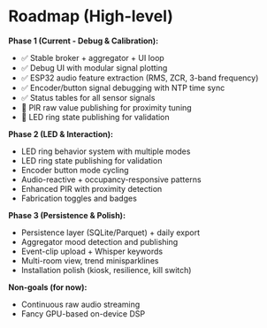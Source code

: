 # Roadmap (High-level)

**Phase 1 (Current - Debug & Calibration):**
- ✅ Stable broker + aggregator + UI loop
- ✅ Debug UI with modular signal plotting
- ✅ ESP32 audio feature extraction (RMS, ZCR, 3-band frequency)
- ✅ Encoder/button signal debugging with NTP time sync
- ✅ Status tables for all sensor signals
- 🔄 PIR raw value publishing for proximity tuning
- 🔄 LED ring state publishing for validation

**Phase 2 (LED & Interaction):**
- LED ring behavior system with multiple modes
- LED ring state publishing for validation
- Encoder button mode cycling
- Audio-reactive + occupancy-responsive patterns
- Enhanced PIR with proximity detection
- Fabrication toggles and badges

**Phase 3 (Persistence & Polish):**
- Persistence layer (SQLite/Parquet) + daily export
- Aggregator mood detection and publishing
- Event-clip upload + Whisper keywords
- Multi-room view, trend minisparklines
- Installation polish (kiosk, resilience, kill switch)

**Non-goals (for now):**
- Continuous raw audio streaming
- Fancy GPU-based on-device DSP

